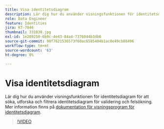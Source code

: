 ```yaml
---
title: Visa identitetsdiagram
description: Lär dig hur du använder visningsfunktionen för identitetsdiagram för att söka, utforska och filtrera identitetsdiagram för validering och felsökning.
role: Data Engineer
feature: Identities
jira: KT-7046
thumbnail: 331030.jpg
exl-id: 1e289250-6b9c-4e43-84a4-7376044b3db6
source-git-commit: 90f7621536573f60ac6585404b1ac0e49cb08496
workflow-type: tm+mt
source-wordcount: '63'
ht-degree: 0%

---
```


# Visa identitetsdiagram

Lär dig hur du använder visningsfunktionen för identitetsdiagram för att söka, utforska och filtrera identitetsdiagram för validering och felsökning. Mer information finns på [dokumentation för visningsprogram för identitetsdiagram](https://experienceleague.adobe.com/docs/experience-platform/identity/ui/identity-graph-viewer.html).

>[!VIDEO](https://video.tv.adobe.com/v/331030?quality=12&learn=on)


